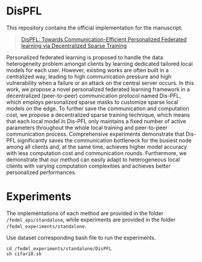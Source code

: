 # DisPFL

[//]: # (Official implementation:)

[//]: # (- DisPFL: Towards Communication-Efficient Personalized Federated learning via Decentralized Sparse Training &#40;[Paper]&#40;https://openreview.net/pdf?id=jFMzBeLyTc0&#41;&#41;)

This repository contains the official implementation for the manuscript:
> [DisPFL: Towards Communication-Efficient Personalized Federated learning via Decentralized Sparse Training](https://arxiv.org/pdf/2206.00187.pdf)

Personalized federated learning is proposed to handle the data heterogeneity problem amongst clients by learning dedicated tailored local models for each user. However, existing works are often built in a centralized way, leading to high communication pressure and high vulnerability when a failure or an attack on the central server occurs. In this work, we propose a novel personalized federated learning framework in a decentralized (peer-to-peer) communication protocol named Dis-PFL, which employs personalized sparse masks to customize sparse local models on the edge. To further save the communication and computation cost, we propose a decentralized sparse training technique, which means that each local model in Dis-PFL only maintains a fixed number of active parameters throughout the whole local training and peer-to-peer communication process. Comprehensive experiments demonstrate that Dis-PFL significantly saves the communication bottleneck for the busiest node among all clients and, at the same time, achieves higher model accuracy with less computation cost and communication rounds. Furthermore, we demonstrate that our method can easily adapt to heterogeneous local clients with varying computation complexities and achieves better personalized performances.

[//]: # (For any questions, please feel free to contact &#40;rongdai@mail.ustc.edu.cn&#41;.)

[//]: # (## Requirements)

[//]: # ()
[//]: # (1. [Python]&#40;https://www.python.org/&#41;)

[//]: # (2. [Pytorch]&#40;https://pytorch.org/&#41;)

[//]: # (3. [Wandb]&#40;https://wandb.ai/site&#41;)

[//]: # (4. [Torchvision]&#40;https://pytorch.org/vision/stable/index.html&#41;)

[//]: # (5. [Perceptual-advex]&#40;https://github.com/cassidylaidlaw/perceptual-advex&#41;)

[//]: # (6. [Robustness]&#40;https://github.com/MadryLab/robustness&#41;)

# Experiments
The implementations of each method are provided in the folder `/fedml_api/standalone`, while experiments are provided in the folder `/fedml_experiments/standalone`.


Use dataset corresponding bash file to run the experiments.

```
cd /fedml_experiments/standalone/DisPFL
sh cifar10.sh
```

[//]: # (## Citation)

[//]: # ()
[//]: # (If you find this repo useful for your research, please consider citing the paper)

[//]: # (```)

[//]: # (@article{yang2021class,)

[//]: # (  title={Class-Disentanglement and Applications in Adversarial Detection and Defense},)

[//]: # (  author={Yang, Kaiwen and Zhou, Tianyi and Tian, Xinmei and Tao, Dacheng and others},)

[//]: # (  journal={Advances in Neural Information Processing Systems},)

[//]: # (  volume={34},)

[//]: # (  year={2021})

[//]: # (})

[//]: # (```)